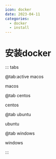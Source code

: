 ```yaml
---
icon: docker
date: 2023-04-11
categories:
  - docker
  - install
---
```


# 安装docker

::: tabs

@tab:active macos

macos

@tab centos

centos

@tab ubuntu

ubuntu

@tab windows

windows

:::
